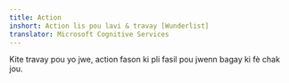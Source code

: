 ```yaml
---
title: Action
inshort: Action lis pou lavi & travay [Wunderlist]
translator: Microsoft Cognitive Services
---
```


Kite travay pou yo jwe, action fason ki pli fasil pou jwenn bagay ki fè chak jou.



